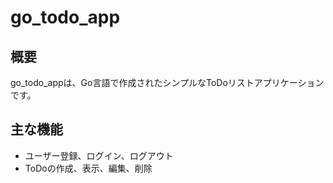 # go_todo_app

## 概要
go_todo_appは、Go言語で作成されたシンプルなToDoリストアプリケーションです。

## 主な機能
- ユーザー登録、ログイン、ログアウト
- ToDoの作成、表示、編集、削除
